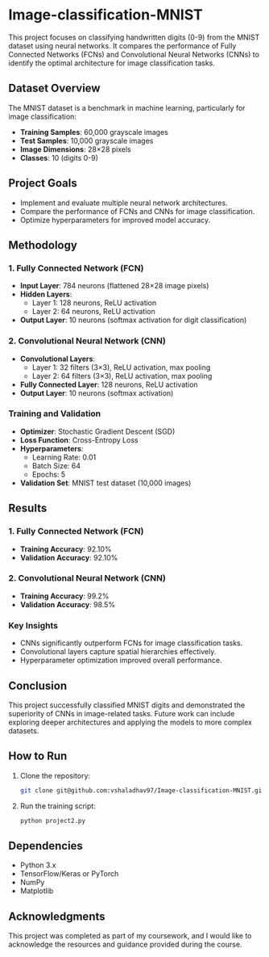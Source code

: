 # Image-classification-MNIST

This project focuses on classifying handwritten digits (0-9) from the MNIST dataset using neural networks. It compares the performance of Fully Connected Networks (FCNs) and Convolutional Neural Networks (CNNs) to identify the optimal architecture for image classification tasks.  

## Dataset Overview  
The MNIST dataset is a benchmark in machine learning, particularly for image classification:  
- **Training Samples**: 60,000 grayscale images  
- **Test Samples**: 10,000 grayscale images  
- **Image Dimensions**: 28×28 pixels  
- **Classes**: 10 (digits 0-9)  

## Project Goals  
- Implement and evaluate multiple neural network architectures.  
- Compare the performance of FCNs and CNNs for image classification.  
- Optimize hyperparameters for improved model accuracy.  

## Methodology  
### 1. Fully Connected Network (FCN)  
- **Input Layer**: 784 neurons (flattened 28×28 image pixels)  
- **Hidden Layers**:  
  - Layer 1: 128 neurons, ReLU activation  
  - Layer 2: 64 neurons, ReLU activation  
- **Output Layer**: 10 neurons (softmax activation for digit classification)  

### 2. Convolutional Neural Network (CNN)  
- **Convolutional Layers**:  
  - Layer 1: 32 filters (3×3), ReLU activation, max pooling  
  - Layer 2: 64 filters (3×3), ReLU activation, max pooling  
- **Fully Connected Layer**: 128 neurons, ReLU activation  
- **Output Layer**: 10 neurons (softmax activation)  

### Training and Validation  
- **Optimizer**: Stochastic Gradient Descent (SGD)  
- **Loss Function**: Cross-Entropy Loss  
- **Hyperparameters**:  
  - Learning Rate: 0.01  
  - Batch Size: 64  
  - Epochs: 5  
- **Validation Set**: MNIST test dataset (10,000 images)  

## Results  
### 1. Fully Connected Network (FCN)  
- **Training Accuracy**: 92.10%  
- **Validation Accuracy**: 92.10%  

### 2. Convolutional Neural Network (CNN)  
- **Training Accuracy**: 99.2%  
- **Validation Accuracy**: 98.5%  

### Key Insights  
- CNNs significantly outperform FCNs for image classification tasks.  
- Convolutional layers capture spatial hierarchies effectively.  
- Hyperparameter optimization improved overall performance.  

## Conclusion  
This project successfully classified MNIST digits and demonstrated the superiority of CNNs in image-related tasks. Future work can include exploring deeper architectures and applying the models to more complex datasets.  

## How to Run  
1. Clone the repository:  
   ```bash
   git clone git@github.com:vshaladhav97/Image-classification-MNIST.git
   ```  
2. Run the training script:  
   ```bash
   python project2.py
   ```  

## Dependencies  
- Python 3.x  
- TensorFlow/Keras or PyTorch  
- NumPy  
- Matplotlib  

## Acknowledgments  
This project was completed as part of my coursework, and I would like to acknowledge the resources and guidance provided during the course.  
